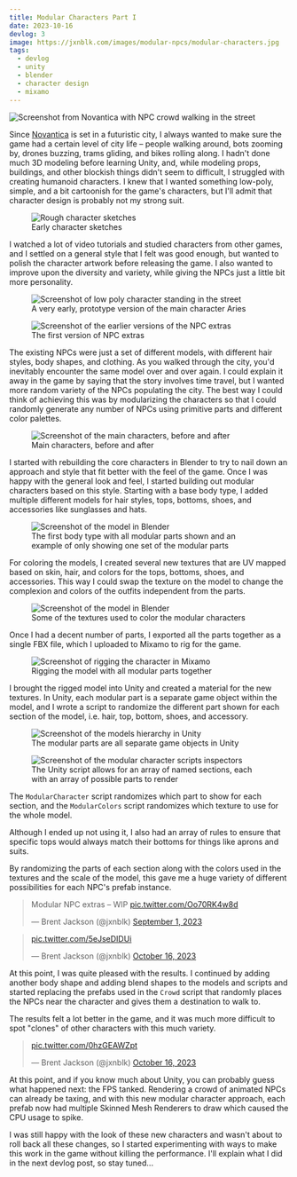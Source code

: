```yaml
---
title: Modular Characters Part I
date: 2023-10-16
devlog: 3
image: https://jxnblk.com/images/modular-npcs/modular-characters.jpg
tags:
  - devlog
  - unity
  - blender
  - character design
  - mixamo
---
```


<img
  src='https://jxnblk.com/images/modular-npcs/in-game-crowd.webp'
  alt='Screenshot from Novantica with NPC crowd walking in the street'
/>

Since [Novantica][] is set in a futuristic city, I always wanted to make sure the game had a certain level of city life – people walking around, bots zooming by, drones buzzing, trams gliding, and bikes rolling along.
I hadn't done much 3D modeling before learning Unity, and, while modeling props, buildings, and other blockish things didn't seem to difficult, I struggled with creating humanoid characters.
I knew that I wanted something low-poly, simple, and a bit cartoonish for the game's characters, but I'll admit that character design is probably not my strong suit.

[novantica]: https://novanticagame.com

<!-- more -->

<figure>
  <img
    src='https://jxnblk.com/images/modular-npcs/early-sketches.jpg'
    alt='Rough character sketches'
  />
  <figcaption>
    Early character sketches
  </figcaption>
</figure>

I watched a lot of video tutorials and studied characters from other games, and I settled on a general style that I felt was good enough, but wanted to polish the character artwork before releasing the game.
I also wanted to improve upon the diversity and variety, while giving the NPCs just a little bit more personality.

<figure>
  <img
    src='https://jxnblk.com/images/modular-npcs/early-aries.jpg'
    alt='Screenshot of low poly character standing in the street'
  />
  <figcaption>
    A very early, prototype version of the main character Aries
  </figcaption>
</figure>

<figure>
  <img
    src='https://jxnblk.com/images/modular-npcs/old-extras.jpg'
    alt='Screenshot of the earlier versions of the NPC extras'
  />
  <figcaption>
    The first version of NPC extras
  </figcaption>
</figure>

The existing NPCs were just a set of different models, with different hair styles, body shapes, and clothing. As you walked through the city, you'd inevitably encounter the same model over and over again.
I could explain it away in the game by saying that the story involves time travel, but I wanted more random variety of the NPCs populating the city.
The best way I could think of achieving this was by modularizing the characters so that I could randomly generate any number of NPCs using primitive parts and different color palettes.

<figure>
  <img
    src='https://jxnblk.com/images/modular-npcs/main-characters-before-after.jpg'
    alt='Screenshot of the main characters, before and after'
  />
  <figcaption>
    Main characters, before and after
  </figcaption>
</figure>

I started with rebuilding the core characters in Blender to try to nail down an approach and style that fit better with the feel of the game.
Once I was happy with the general look and feel, I started building out modular characters based on this style.
Starting with a base body type, I added multiple different models for hair styles, tops, bottoms, shoes, and accessories like sunglasses and hats.

<figure>
  <img
    src='https://jxnblk.com/images/modular-npcs/blender-parts.jpg'
    alt='Screenshot of the model in Blender'
  />
  <figcaption>
    The first body type with all modular parts shown and an example of only showing one set of the modular parts
  </figcaption>
</figure>

For coloring the models, I created several new textures that are UV mapped based on skin, hair, and colors for the tops, bottoms, shoes, and accessories.
This way I could swap the texture on the model to change the complexion and colors of the outfits independent from the parts.

<figure>
  <img
    src='https://jxnblk.com/images/modular-npcs/textures.jpg'
    alt='Screenshot of the model in Blender'
  />
  <figcaption>
    Some of the textures used to color the modular characters
  </figcaption>
</figure>

Once I had a decent number of parts, I exported all the parts together as a single FBX file, which I uploaded to Mixamo to rig for the game.

<figure>
  <img
    src='https://jxnblk.com/images/modular-npcs/mixamo-rigging.jpg'
    alt='Screenshot of rigging the character in Mixamo'
  />
  <figcaption>
    Rigging the model with all modular parts together
  </figcaption>
</figure>

I brought the rigged model into Unity and created a material for the new textures.
In Unity, each modular part is a separate game object within the model, and I wrote a script to randomize the different part shown for each section of the model, i.e. hair, top, bottom, shoes, and accessory.

<figure>
  <img
    src='https://jxnblk.com/images/modular-npcs/game-objects.jpg'
    alt='Screenshot of the models hierarchy in Unity'
  />
  <figcaption>
    The modular parts are all separate game objects in Unity
  </figcaption>
</figure>

<figure>
  <img
    src='https://jxnblk.com/images/modular-npcs/unity-scripts.jpg'
    alt='Screenshot of the modular character scripts inspectors'
  />
  <figcaption>
    The Unity script allows for an array of named sections, each with an array of possible parts to render
  </figcaption>
</figure>

The `ModularCharacter` script randomizes which part to show for each section, and the `ModularColors` script randomizes which texture to use for the whole model.

<script src="https://gist.github.com/jxnblk/3e21f2494863b4e13a79c783bb05f248.js"></script>

Although I ended up not using it, I also had an array of rules to ensure that specific tops would always match their bottoms for things like aprons and suits.

By randomizing the parts of each section along with the colors used in the textures and the scale of the model, this gave me a huge variety of different possibilities for each NPC's prefab instance.

<blockquote class="twitter-tweet"><p lang="en" dir="ltr">Modular NPC extras – WIP <a href="https://t.co/Oo70RK4w8d">pic.twitter.com/Oo70RK4w8d</a></p>&mdash; Brent Jackson (@jxnblk) <a href="https://twitter.com/jxnblk/status/1697718113041551800?ref_src=twsrc%5Etfw">September 1, 2023</a></blockquote> <script async src="https://platform.twitter.com/widgets.js" charset="utf-8"></script>

<blockquote class="twitter-tweet"><p lang="zxx" dir="ltr"><a href="https://t.co/5eJseDIDUi">pic.twitter.com/5eJseDIDUi</a></p>&mdash; Brent Jackson (@jxnblk) <a href="https://twitter.com/jxnblk/status/1713916006962192648?ref_src=twsrc%5Etfw">October 16, 2023</a></blockquote> <script async src="https://platform.twitter.com/widgets.js" charset="utf-8"></script>

At this point, I was quite pleased with the results.
I continued by adding another body shape and adding blend shapes to the models and scripts and started replacing the prefabs used in the `Crowd` script that randomly places the NPCs near the character and gives them a destination to walk to.

The results felt a lot better in the game, and it was much more difficult to spot "clones" of other characters with this much variety.

<blockquote class="twitter-tweet"><p lang="zxx" dir="ltr"><a href="https://t.co/0hzGEAWZpt">pic.twitter.com/0hzGEAWZpt</a></p>&mdash; Brent Jackson (@jxnblk) <a href="https://twitter.com/jxnblk/status/1713932201975300490?ref_src=twsrc%5Etfw">October 16, 2023</a></blockquote> <script async src="https://platform.twitter.com/widgets.js" charset="utf-8"></script>

At this point, and if you know much about Unity, you can probably guess what happened next: the FPS tanked.
Rendering a crowd of animated NPCs can already be taxing, and with this new modular character approach, each prefab now had multiple Skinned Mesh Renderers to draw which caused the CPU usage to spike.

I was still happy with the look of these new characters and wasn't about to roll back all these changes, so I started experimenting with ways to make this work in the game without killing the performance.
I'll explain what I did in the next devlog post, so stay tuned...

